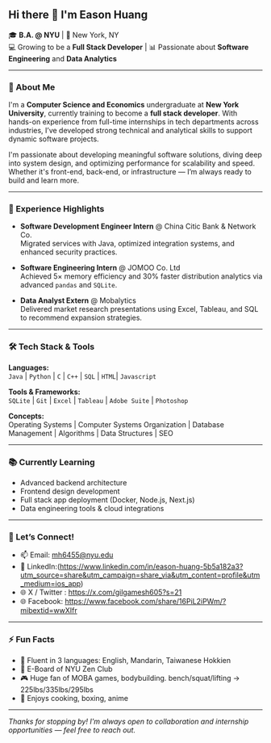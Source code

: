 ## Hi there 👋 I'm Eason Huang

🎓 **B.A. @ NYU** | 📍 New York, NY  
💻 Growing to be a **Full Stack Developer** | 📊 Passionate about **Software Engineering** and **Data Analytics**

---

### 🚀 About Me

I'm a **Computer Science and Economics** undergraduate at **New York University**, currently training to become a **full stack developer**. With hands-on experience from full-time internships in tech departments across industries, I’ve developed strong technical and analytical skills to support dynamic software projects.

I'm passionate about developing meaningful software solutions, diving deep into system design, and optimizing performance for scalability and speed. Whether it's front-end, back-end, or infrastructure — I’m always ready to build and learn more.

---

### 💼 Experience Highlights

- **Software Development Engineer Intern** @ China Citic Bank & Network Co.  
  Migrated services with Java, optimized integration systems, and enhanced security practices.

- **Software Engineering Intern** @ JOMOO Co. Ltd  
  Achieved 5× memory efficiency and 30% faster distribution analytics via advanced `pandas` and `SQLite`.

- **Data Analyst Extern** @ Mobalytics  
  Delivered market research presentations using Excel, Tableau, and SQL to recommend expansion strategies.

---

### 🛠️ Tech Stack & Tools

**Languages:**  
`Java` | `Python` | `C` | `C++` | `SQL` | `HTML`| `Javascript`

**Tools & Frameworks:**  
`SQLite` | `Git` | `Excel` | `Tableau` | `Adobe Suite` | `Photoshop`

**Concepts:**  
Operating Systems | Computer Systems Organization | Database Management | Algorithms | Data Structures | SEO

---

### 📚 Currently Learning

- Advanced backend architecture
- Frontend design development
- Full stack app deployment (Docker, Node.js, Next.js)
- Data engineering tools & cloud integrations

---

### 💬 Let’s Connect!

- 📫 Email: [mh6455@nyu.edu](mailto:mh6455@nyu.edu)
- 💼 LinkedIn:(https://www.linkedin.com/in/eason-huang-5b5a182a3?utm_source=share&utm_campaign=share_via&utm_content=profile&utm_medium=ios_app)
- 🌐 X / Twitter : https://x.com/gilgamesh605?s=21
- 🌐 Facebook: https://www.facebook.com/share/16PiL2iPWm/?mibextid=wwXIfr

---

### ⚡ Fun Facts

- 🧠 Fluent in 3 languages: English, Mandarin, Taiwanese Hokkien
- 💼 E-Board of NYU Zen Club
- 🎮 Huge fan of MOBA games, bodybuilding. bench/squat/lifting -> 225lbs/335lbs/295lbs
- 🍜 Enjoys cooking, boxing, anime

---

_Thanks for stopping by! I'm always open to collaboration and internship opportunities — feel free to reach out._

